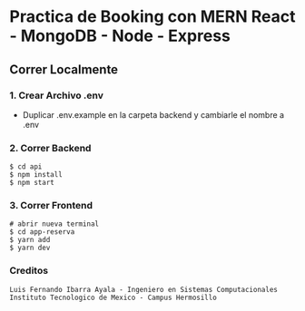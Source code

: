 # Practica de Booking con MERN React - MongoDB - Node - Express


## Correr Localmente

### 1. Crear Archivo .env

- Duplicar .env.example en la carpeta backend y cambiarle el nombre a .env

### 2. Correr Backend

```
$ cd api
$ npm install
$ npm start
```

### 3. Correr Frontend

```
# abrir nueva terminal
$ cd app-reserva
$ yarn add
$ yarn dev
```

### Creditos

```
Luis Fernando Ibarra Ayala - Ingeniero en Sistemas Computacionales
Instituto Tecnologico de Mexico - Campus Hermosillo
```

